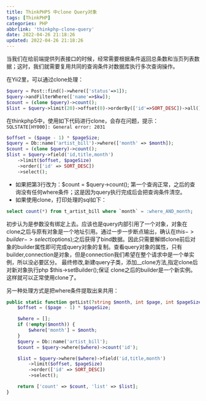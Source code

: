 ```yaml
---
title: ThinkPHP5 中clone Query对象
tags: [ThinkPHP]
categories: PHP
abbrlink: 'thinkphp-clone-query'
date: 2022-04-26 21:18:26
updated: 2022-04-26 21:18:26
---
```

当我们在给前端提供列表接口的时候，经常需要根据条件返回总条数和当页列表数据；这时，我们就需要复用共同的查询条件对数据库执行多次查询操作。

在Yii2里，可以通过clone处理：
```php
$query = Post::find()->where(['status'=>1]);
$query->andFilterWhere(['name'=>$kw]);
$count = (clone $query)->count();
$list = $query->limit(20)->offset(0)->orderBy(['id'=>SORT_DESC])->all()->asArray();
```
在thinkphp5中，使用如下代码进行clone，会存在问题，提示：`SQLSTATE[HY000]: General error: 2031`
```php
$offset = ($page - 1) * $pageSize;
$query = Db::name('artist_bill')->where(['month' => $month]);
$count = (clone $query)->count();
$list = $query->field('id,title,month')
    ->limit($offset, $pageSize)
    ->order(['id' => SORT_DESC])
    ->select();
```
- 如果把第3行改为：$count = $query->count();  第一个查询正常，之后的查询没有任何where条件；这是因为query执行完成后会把查询条件清空。
- 如果使用clone，打印处理的sql如下：
```sql
select count(*) from t_artist_bill where `month` = :where_AND_month;
```
初步认为是参数没有绑定上去。应该也是query内部引用了一个对象，对象在clone之后与原有对象是一个地址引用。通过一步一步断点输出，确认在$this->builder->select($options);之后获得了bind数据。因此只需要解绑clone前后对象的builder属性即可完成query对象的复制。查看query对象的属性，只有builder,connection是对象，但是connection我们希望在整个请求中是一个单实例，所以没必要区分。
最终修改,新建query子类，添加__clone方法,指定clone后对新对象执行php $this->setBuilder();保证 clone之后的builder是一个新实例。
这样就可以正常使用clone了。

另一种处理方式是把where条件提取出来共用：
```php
public static function getList(?string $month, int $page, int $pageSize): array{
    $offset = ($page - 1) * $pageSize;

    $where = [];
    if (!empty($month)) {
        $where['month'] = $month;
    }
    $query = Db::name('artist_bill');
    $count = $query->where($where)->count('id');

    $list = $query->where($where)->field('id,title,month')
        ->limit($offset, $pageSize)
        ->order(['id' => SORT_DESC])
        ->select();

    return ['count' => $count, 'list' => $list];
}
```
